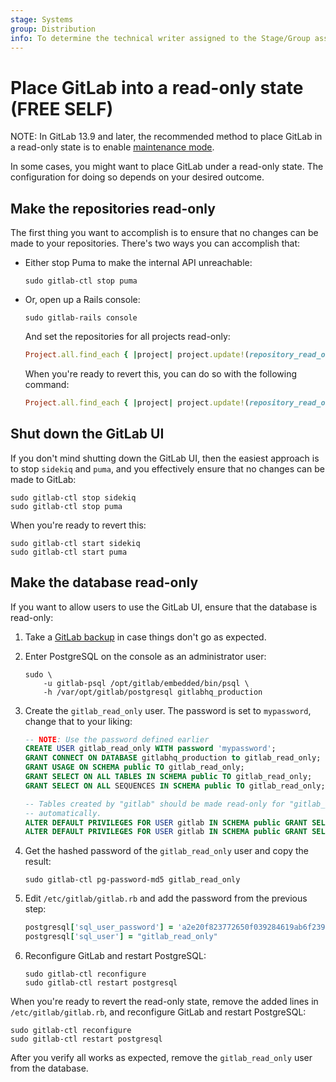 ```yaml
---
stage: Systems
group: Distribution
info: To determine the technical writer assigned to the Stage/Group associated with this page, see https://about.gitlab.com/handbook/product/ux/technical-writing/#assignments
---
```


# Place GitLab into a read-only state **(FREE SELF)**

NOTE:
In GitLab 13.9 and later, the recommended method to
place GitLab in a read-only state is to enable
[maintenance mode](../administration/maintenance_mode/index.md).

In some cases, you might want to place GitLab under a read-only state.
The configuration for doing so depends on your desired outcome.

## Make the repositories read-only

The first thing you want to accomplish is to ensure that no changes can be
made to your repositories. There's two ways you can accomplish that:

- Either stop Puma to make the internal API unreachable:

  ```shell
  sudo gitlab-ctl stop puma
  ```

- Or, open up a Rails console:

  ```shell
  sudo gitlab-rails console
  ```

  And set the repositories for all projects read-only:

  ```ruby
  Project.all.find_each { |project| project.update!(repository_read_only: true) }
  ```

  When you're ready to revert this, you can do so with the following command:

  ```ruby
  Project.all.find_each { |project| project.update!(repository_read_only: false) }
  ```

## Shut down the GitLab UI

If you don't mind shutting down the GitLab UI, then the easiest approach is to
stop `sidekiq` and `puma`, and you effectively ensure that no
changes can be made to GitLab:

```shell
sudo gitlab-ctl stop sidekiq
sudo gitlab-ctl stop puma
```

When you're ready to revert this:

```shell
sudo gitlab-ctl start sidekiq
sudo gitlab-ctl start puma
```

## Make the database read-only

If you want to allow users to use the GitLab UI, ensure that
the database is read-only:

1. Take a [GitLab backup](../raketasks/backup_restore.md)
   in case things don't go as expected.
1. Enter PostgreSQL on the console as an administrator user:

    ```shell
    sudo \
        -u gitlab-psql /opt/gitlab/embedded/bin/psql \
        -h /var/opt/gitlab/postgresql gitlabhq_production
    ```

1. Create the `gitlab_read_only` user. The password is set to `mypassword`,
   change that to your liking:

    ```sql
    -- NOTE: Use the password defined earlier
    CREATE USER gitlab_read_only WITH password 'mypassword';
    GRANT CONNECT ON DATABASE gitlabhq_production to gitlab_read_only;
    GRANT USAGE ON SCHEMA public TO gitlab_read_only;
    GRANT SELECT ON ALL TABLES IN SCHEMA public TO gitlab_read_only;
    GRANT SELECT ON ALL SEQUENCES IN SCHEMA public TO gitlab_read_only;

    -- Tables created by "gitlab" should be made read-only for "gitlab_read_only"
    -- automatically.
    ALTER DEFAULT PRIVILEGES FOR USER gitlab IN SCHEMA public GRANT SELECT ON TABLES TO gitlab_read_only;
    ALTER DEFAULT PRIVILEGES FOR USER gitlab IN SCHEMA public GRANT SELECT ON SEQUENCES TO gitlab_read_only;
    ```

1. Get the hashed password of the `gitlab_read_only` user and copy the result:

   ```shell
   sudo gitlab-ctl pg-password-md5 gitlab_read_only
   ```

1. Edit `/etc/gitlab/gitlab.rb` and add the password from the previous step:

    ```ruby
    postgresql['sql_user_password'] = 'a2e20f823772650f039284619ab6f239'
    postgresql['sql_user'] = "gitlab_read_only"
    ```

1. Reconfigure GitLab and restart PostgreSQL:

   ```shell
   sudo gitlab-ctl reconfigure
   sudo gitlab-ctl restart postgresql
   ```

When you're ready to revert the read-only state, remove the added
lines in `/etc/gitlab/gitlab.rb`, and reconfigure GitLab and restart PostgreSQL:

```shell
sudo gitlab-ctl reconfigure
sudo gitlab-ctl restart postgresql
```

After you verify all works as expected, remove the `gitlab_read_only`
user from the database.
